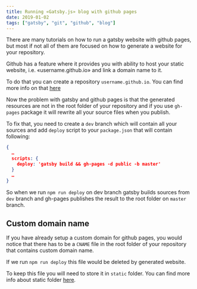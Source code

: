 ```yaml
---
title: Running «Gatsby.js» blog with github pages
date: 2019-01-02
tags: ["gatsby", "git", "github", "blog"]
---
```


There are many tutorials on how to run a gatsby website with github pages, but most if not all of them are focused on how to generate a website for your repository.

Github has a feature where it provides you with ability to host your static website, i.e. «username.github.io» and link a domain name to it.

To do that you can create a repository `username.github.io`. You can find more info on that [here](https://pages.github.com)

Now the problem with gatsby and github pages is that the generated resources are not in the root folder of your repository and if you use `gh-pages` package it will rewrite all your source files when you publish.

To fix that, you need to create a `dev` branch which will contain all your sources and add `deploy` script to your `package.json` that will contain following:
```json
{
  …
  scripts: {
    deploy: 'gatsby build && gh-pages -d public -b master'
  }
  …
}
```

So when we run `npm run deploy` on dev branch gatsby builds sources from `dev` branch and gh-pages publishes the result to the root folder on `master` branch.

## Custom domain name

If you have already setup a custom domain for github pages, you would notice that there has to be a `CNAME` file in the root folder of your repository that contains custom domain name.

If we run `npm run deploy` this file would be deleted by generated website.

To keep this file you will need to store it in `static` folder. You can find more info about static folder [here](https://www.gatsbyjs.org/docs/static-folder/).
